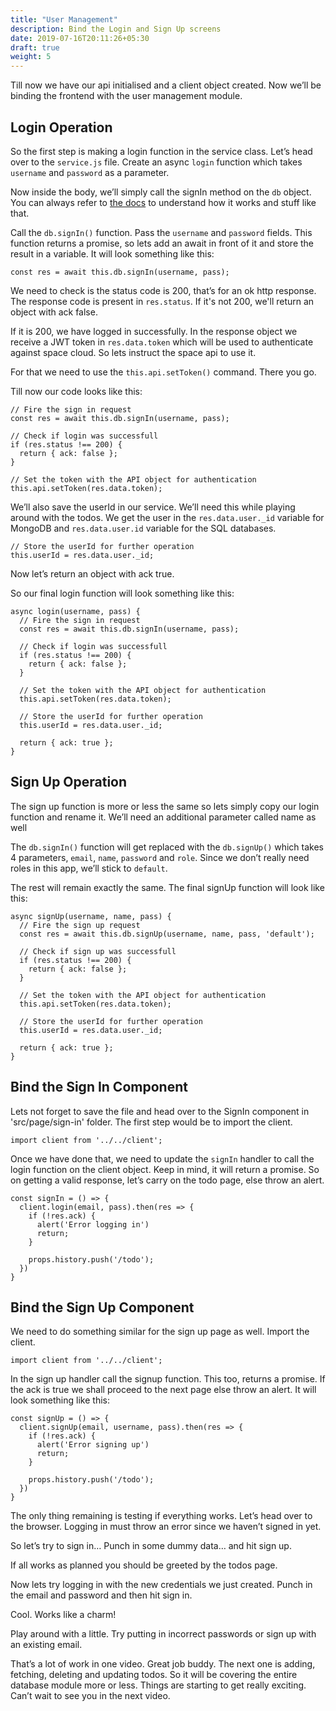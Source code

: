 ```yaml
---
title: "User Management"
description: Bind the Login and Sign Up screens
date: 2019-07-16T20:11:26+05:30
draft: true
weight: 5
---
```


Till now we have our api initialised and a client object created. Now we’ll be binding the frontend with the user management module.

## Login Operation

So the first step is making a login function in the service class. Let’s head over to the `service.js` file. Create an async `login` function which takes `username` and `password` as a parameter.

Now inside the body, we’ll simply call the signIn method on the `db` object. You can always refer to [the docs](https://spaceuptech.com/docs/user-management/signin) to understand how it works and stuff like that.

Call the `db.signIn()` function. Pass the `username` and `password` fields. This function returns a promise, so lets add an await in front of it and store the result in a variable. It will look something like this:

```
const res = await this.db.signIn(username, pass);
```

We need to check is the status code is 200, that’s for an ok http response. The response code is present in `res.status`. If it's not 200, we'll return an object with ack false.

If it is 200, we have logged in successfully. In the response object we receive a JWT token in `res.data.token` which will be used to authenticate against space cloud. So lets instruct the space api to use it.

For that we need to use the `this.api.setToken()` command. There you go.

Till now our code looks like this:

```
// Fire the sign in request
const res = await this.db.signIn(username, pass);

// Check if login was successfull
if (res.status !== 200) {
  return { ack: false };
}

// Set the token with the API object for authentication
this.api.setToken(res.data.token);
```

We’ll also save the userId in our service. We’ll need this while playing around with the todos. We get the user in the `res.data.user._id` variable for MongoDB and `res.data.user.id` variable for the SQL databases.

```
// Store the userId for further operation
this.userId = res.data.user._id;
```

Now let’s return an object with ack true.

So our final login function will look something like this:

```
async login(username, pass) {
  // Fire the sign in request
  const res = await this.db.signIn(username, pass);

  // Check if login was successfull
  if (res.status !== 200) {
    return { ack: false };
  }

  // Set the token with the API object for authentication
  this.api.setToken(res.data.token);

  // Store the userId for further operation
  this.userId = res.data.user._id;

  return { ack: true };
}
```

## Sign Up Operation

The sign up function is more or less the same so lets simply copy our login function and rename it. We’ll need an additional parameter called name as well

The `db.signIn()` function will get replaced with the `db.signUp()` which takes 4 parameters, `email`, `name`, `password` and `role`. Since we don’t really need roles in this app, we’ll stick to `default`.

The rest will remain exactly the same. The final signUp function will look like this:

```
async signUp(username, name, pass) {
  // Fire the sign up request
  const res = await this.db.signUp(username, name, pass, 'default');

  // Check if sign up was successfull
  if (res.status !== 200) {
    return { ack: false };
  }

  // Set the token with the API object for authentication
  this.api.setToken(res.data.token);

  // Store the userId for further operation
  this.userId = res.data.user._id;

  return { ack: true };
}
```

## Bind the Sign In Component

Lets not forget to save the file and head over to the SignIn component in 'src/page/sign-in' folder. The first step would be to import the client.

```
import client from '../../client';
```

Once we have done that, we need to update the `signIn` handler to call the login function on the client object. Keep in mind, it will return a promise. So on getting a valid response, let’s carry on the todo page, else throw an alert.

```
const signIn = () => {
  client.login(email, pass).then(res => {
    if (!res.ack) {
      alert('Error logging in')
      return;
    }

    props.history.push('/todo');
  })
}
```

## Bind the Sign Up Component

We need to do something similar for the sign up page as well. Import the client.

```
import client from '../../client';
```

In the sign up handler call the signup function. This too, returns a promise. If the ack is true we shall proceed to the next page else throw an alert. It will look something like this:

```
const signUp = () => {
  client.signUp(email, username, pass).then(res => {
    if (!res.ack) {
      alert('Error signing up')
      return;
    }

    props.history.push('/todo');
  })
}
```

The only thing remaining is testing if everything works. Let’s head over to the browser. Logging in must throw an error since we haven’t signed in yet.

So let’s try to sign in… Punch in some dummy data… and hit sign up.

If all works as planned you should be greeted by the todos page. 

Now lets try logging in with the new credentials we just created. Punch in the email and password and then hit sign in.

Cool. Works like a charm!

Play around with a little. Try putting in incorrect passwords or sign up with an existing email.

That’s a lot of work in one video. Great job buddy. The next one is adding, fetching, deleting and updating todos. So it will be covering the entire database module more or less. Things are starting to get really exciting. Can’t wait to see you in the next video.
